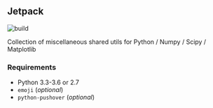 ## Jetpack

![build](https://github.com/nirum/jetpack/workflows/build/badge.svg)

Collection of miscellaneous shared utils for Python / Numpy / Scipy / Matplotlib

### Requirements
- Python 3.3-3.6 or 2.7
- `emoji` (_optional_)
- `python-pushover` (_optional_)
